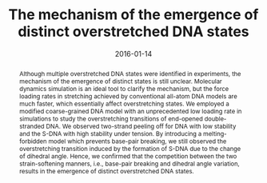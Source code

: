 ---
title: "The mechanism of the emergence of distinct overstretched DNA states"
authors:
- 朱有亮
- Zhong-Yuan Lu
- Zhao-Yan Sun
date: "2016-01-14"
doi: "10.1063/1.4939623"
publish_types: ["期刊文章"]
publication: "The Journal of Chemical Physics"
abstract: "Although multiple overstretched DNA states were identified in  experiments, the mechanism of the emergence of distinct states is still  unclear. Molecular dynamics simulation is an ideal tool to clarify the  mechanism, but the force loading rates in stretching achieved by  conventional all-atom DNA models are much faster, which essentially  affect overstretching states. We employed a modified coarse-grained DNA  model with an unprecedented low loading rate in simulations to study the  overstretching transitions of end-opened double-stranded DNA. We  observed two-strand peeling off for DNA with low stability and the S-DNA  with high stability under tension. By introducing a melting-forbidden  model which prevents base-pair breaking, we still observed the  overstretching transition induced by the formation of S-DNA due to the  change of dihedral angle. Hence, we confirmed that the competition  between the two strain-softening manners, i.e., base-pair breaking and  dihedral angle variation, results in the emergence of distinct  overstretched DNA states."
url_pdf: "https://pubs.aip.org/jcp/article/144/2/024901/194655/The-mechanism-of-the-emergence-of-distinct"
---